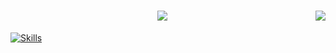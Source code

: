 <h1 align="center">
    <img align="right" src="https://visitor-badge.laobi.icu/badge?page_id=FuxDev.FuxDev" />
    <img src="https://readme-typing-svg.herokuapp.com/?font=Righteous&size=35&center=true&vCenter=true&width=500&height=70&duration=4000&lines=Hi+There!+👋;+I'm+FuxDev!;" />
</h1>

[![Skills](https://skillicons.dev/icons?i=js,html,css,cs,lua,py,dotnet,flask,visualstudio,vscode,firebase,figma,vim,arduino,kali,linux,windows,raspberrypi)](https://skillicons.dev)
